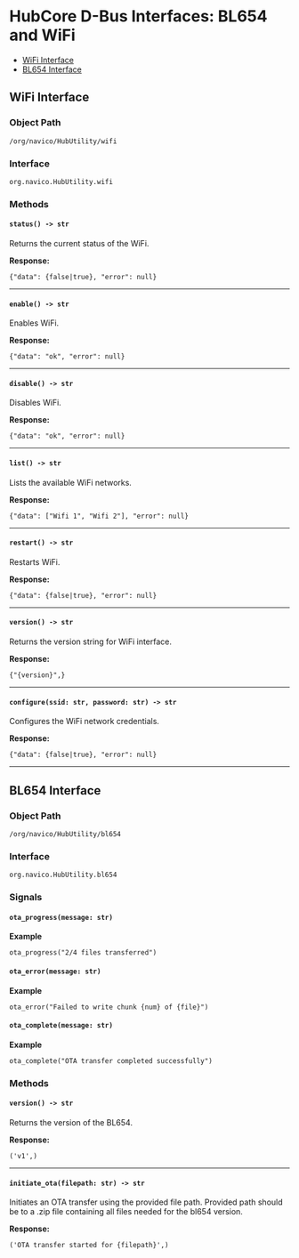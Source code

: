 # HubCore D-Bus Interfaces: BL654 and WiFi

- [WiFi Interface](#wifi-interface)
- [BL654 Interface](#bl654-interface)

## WiFi Interface

### Object Path

```
/org/navico/HubUtility/wifi
```

### Interface

```
org.navico.HubUtility.wifi
```

### Methods

#### `status() -> str`

Returns the current status of the WiFi.

**Response:**

```
{"data": {false|true}, "error": null}
```

---

#### `enable() -> str`

Enables WiFi.

**Response:**

```
{"data": "ok", "error": null}
```

---

#### `disable() -> str`

Disables WiFi.

**Response:**

```
{"data": "ok", "error": null}
```

---

#### `list() -> str`

Lists the available WiFi networks.

**Response:**

```
{"data": ["Wifi 1", "Wifi 2"], "error": null}
```

---

#### `restart() -> str`

Restarts WiFi.

**Response:**

```
{"data": {false|true}, "error": null}
```

---

#### `version() -> str`

Returns the version string for WiFi interface.

**Response:**

```
{"{version}",}
```

---

#### `configure(ssid: str, password: str) -> str`

Configures the WiFi network credentials.

**Response:**

```
{"data": {false|true}, "error": null}
```

---

## BL654 Interface

### Object Path

```
/org/navico/HubUtility/bl654
```

### Interface

```
org.navico.HubUtility.bl654
```

### Signals

#### `ota_progress(message: str)`

**Example**

```
ota_progress("2/4 files transferred")
```

#### `ota_error(message: str)`

**Example**

```
ota_error("Failed to write chunk {num} of {file}")
```

#### `ota_complete(message: str)`

**Example**

```
ota_complete("OTA transfer completed successfully")
```

### Methods

#### `version() -> str`

Returns the version of the BL654.

**Response:**

```
('v1',)
```

---

#### `initiate_ota(filepath: str) -> str`

Initiates an OTA transfer using the provided file path. Provided path should be to a .zip file containing all files needed for the bl654 version.

**Response:**

```
('OTA transfer started for {filepath}',)
```
